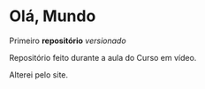 # Olá, Mundo
 Primeiro **repositório** *versionado*

Repositório feito durante a aula do Curso em vídeo.

Alterei pelo site.
